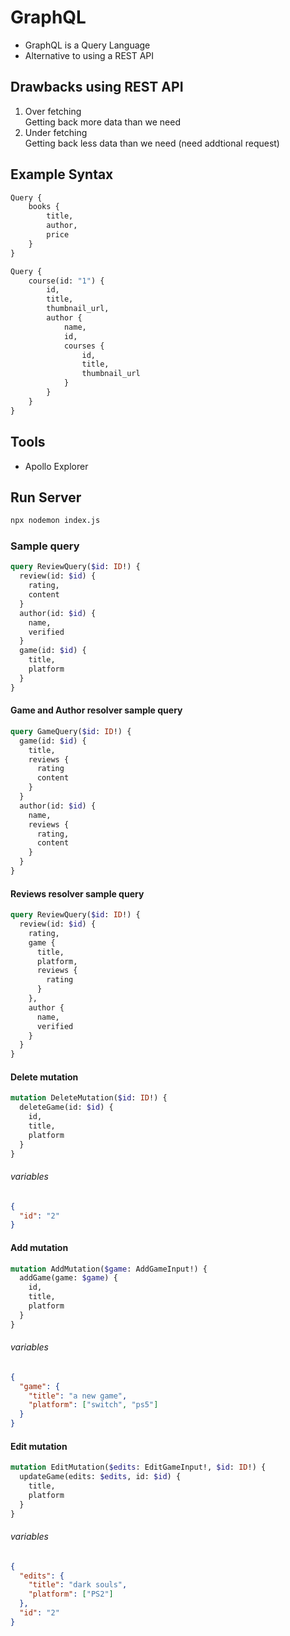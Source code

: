 # GraphQL 

- GraphQL is a Query Language
- Alternative to using a REST API

## Drawbacks using REST API
1. Over fetching  
    Getting back more data than we need
2. Under fetching  
    Getting back less data than we need (need addtional request)

## Example Syntax
```graphql
Query {
    books {
        title,
        author,
        price
    }
}
```


```graphql
Query {
    course(id: "1") {
        id, 
        title, 
        thumbnail_url,
        author {
            name,
            id, 
            courses {
                id,
                title,
                thumbnail_url
            }
        }
    }
}
```

## Tools
- Apollo Explorer

## Run Server
```bash
npx nodemon index.js 
```

### Sample query
```graphql
query ReviewQuery($id: ID!) {
  review(id: $id) {
    rating,
    content
  }
  author(id: $id) {
    name,
    verified
  }
  game(id: $id) {
    title,
    platform
  }
}
```

#### Game and Author resolver sample query
```graphql
query GameQuery($id: ID!) {
  game(id: $id) {
    title,
    reviews {
      rating
      content
    }
  }
  author(id: $id) {
    name,
    reviews {
      rating,
      content
    }
  }
}
```

#### Reviews resolver sample query
```graphql
query ReviewQuery($id: ID!) {
  review(id: $id) {
    rating,
    game {
      title,
      platform,
      reviews {
        rating
      }
    },
    author {
      name,
      verified
    }
  }
}
```

#### Delete mutation
```graphql
mutation DeleteMutation($id: ID!) {
  deleteGame(id: $id) {
    id,
    title,
    platform
  }
}
```
###### variables
```json
{
  "id": "2"
}
```

#### Add mutation
```graphql
mutation AddMutation($game: AddGameInput!) {
  addGame(game: $game) {
    id, 
    title, 
    platform
  }
}
```
###### variables
```json
{
  "game": {
    "title": "a new game",
    "platform": ["switch", "ps5"]
  }
}
```

#### Edit mutation
```graphql
mutation EditMutation($edits: EditGameInput!, $id: ID!) {
  updateGame(edits: $edits, id: $id) {
    title, 
    platform
  }
}
```
###### variables
```json
{
  "edits": {
    "title": "dark souls",
    "platform": ["PS2"]
  },
  "id": "2"
}
```